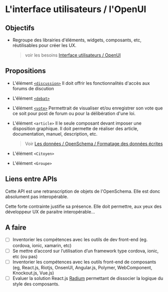 L'interface utilisateurs / l'OpenUI
===

## Objectifs

- Regroupe des librairies d'éléments, widgets, composants, etc, réutilisables pour créer les UX.

  > voir les besoins [Interface utilisateurs / OpenUI](https://github.com/corbane/ND-Briques-Numeriques/wiki/D-.L'interface-utilisateurs)

## Propositions

- L'élément [`<discussion>`](discussion) Il doit offrir les fonctionnalités
    d'accès aux forums de discution

- L'élément [`<debat>`](débat)

- L'élément [`<vote>`](débat) Permettrait de visualiser et/ou enregistrer son
    vote que ce soit pour post de forum ou pour la délibération d'une loi.

- L'élément `<article>` Il le seule composant devant imposer une disposition
  graphique. Il doit permette de réaliser des article, documentation, manuel,
  description, etc.
    > Voir [Les données / OpenSchema / Formatage des données
    > écrites](https://github.com/corbane/ND-Briques-Numeriques-api/blob/master/B-Les%20donn%C3%A9es/1-OpenSchema/Formatage%20des%20donn%C3%A9es%20%C3%A9crites.md)

- L'élément `<Citoyen>`

- L'élément `<Groupe>`

## Liens entre APIs

Cette API est une retranscription de objets de l'OpenSchema. Elle est donc
absolument pas interopérable.

Cette forte contrainte justifie sa présence. Elle doit permettre, aux yeux des
développeur UX de paraitre interopérable...

## A faire

- [ ] Inventorier les compétences avec les outils de dev front-end (eg.
  cordova, ionic, xamarin, etc)
- [ ] Se mettre d’accord sur l’utilisation d’un framework type cordova, ionic,
  etc (ou pas)
- [ ] Inventorier les compétences avec les outils front-end de composants (eg,
  React.js, Riotjs, OnsenUI, Angular.js, Polymer, WebComponent, Knockout.js,
  Vue.js)
- [ ] Evaluer la solution React.js [Radium](http://stack.formidable.com/radium/)
  permettant de dissocier la logique du style des composants.

